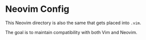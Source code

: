 Neovim Config
=============
This Neovim directory is also the same that gets placed into `.vim`.

The goal is to maintain compatibility with both Vim and Neovim.
